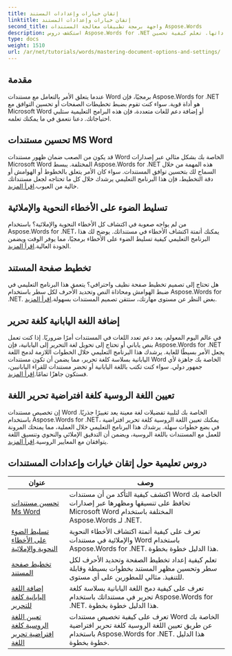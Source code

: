 ```yaml
---
title: إتقان خيارات وإعدادات المستند
linktitle: إتقان خيارات وإعدادات المستند
second_title: واجهة برمجة تطبيقات معالجة المستندات Aspose.Words
description: استكشف دروس Aspose.Words for .NET لإتقان خيارات المستندات وإعداداتها. تعلم كيفية تحسين Word، والتحقق من القواعد النحوية، وتخطيطات الصفحات، وتحرير اللغات.
type: docs
weight: 1510
url: /ar/net/tutorials/words/mastering-document-options-and-settings/
---
```

## مقدمة

عندما يتعلق الأمر بالتعامل مع مستندات Word برمجيًا، فإن Aspose.Words for .NET هو أداة قوية. سواء كنت تقوم بضبط تخطيطات الصفحات أو تحسين التوافق مع Microsoft Word أو إضافة دعم للغات متعددة، فإن هذه البرامج التعليمية ستلبي احتياجاتك. دعنا نتعمق في ما يمكنك تعلمه.

## تحسين مستندات MS Word
 قد يكون من الصعب ضمان ظهور مستندات Word الخاصة بك بشكل مثالي عبر إصدارات Microsoft Word المختلفة. يبسط Aspose.Words for .NET هذه المهمة من خلال السماح لك بتحسين توافق المستندات. سواء كان الأمر يتعلق بالخطوط أو الهوامش أو دقة التخطيط، فإن هذا البرنامج التعليمي يرشدك خلال كل ما تحتاجه لجعل مستنداتك خالية من العيوب.[اقرأ المزيد](./optimize-for-ms-word-document/).

## تسليط الضوء على الأخطاء النحوية والإملائية
 من لم يواجه صعوبة في اكتشاف كل الأخطاء النحوية والإملائية؟ باستخدام Aspose.Words for .NET، يمكنك أتمتة اكتشاف الأخطاء في مستنداتك. يوضح لك هذا البرنامج التعليمي كيفية تسليط الضوء على الأخطاء برمجيًا، مما يوفر الوقت ويضمن الجودة العالية.[اقرأ المزيد](./highlight-grammatical-and-spelling-errors/).

## تخطيط صفحة المستند
هل تحتاج إلى تصميم تخطيط صفحة نظيف واحترافي؟ يتعمق هذا البرنامج التعليمي في ضبط الهوامش ومحاذاة النص وتحديد الأحرف لكل سطر باستخدام Aspose.Words for .NET. بغض النظر عن مستوى مهارتك، ستتقن تصميم المستندات بسهولة.[اقرأ المزيد](./document-page-layout/).

## إضافة اللغة اليابانية كلغة تحرير
 في عالم اليوم المعولم، يعد دعم تعدد اللغات في المستندات أمرًا ضروريًا. إذا كنت تعمل بنص ياباني أو تحتاج إلى تحويل لغة التحرير إلى اليابانية، فإن Aspose.Words for .NET يجعل الأمر بسيطًا للغاية. يرشدك هذا البرنامج التعليمي خلال الخطوات اللازمة لدمج اللغة اليابانية بسلاسة كلغة تحرير، مما يضمن أن تكون مستندات Word الخاصة بك جاهزة لأي جمهور دولي. سواء كنت تكتب باللغة اليابانية أو تحضر مستندات للقراء اليابانيين، فستكون جاهزًا تمامًا.[اقرأ المزيد](./adding-japanese-as-editing-languages/).

## تعيين اللغة الروسية كلغة افتراضية تحرير اللغة
إن تخصيص مستندات Word الخاصة بك لتلبية تفضيلات لغة معينة يعد تغييرًا جذريًا. باستخدام Aspose.Words for .NET، يمكنك تعيين اللغة الروسية كلغة تحرير افتراضية في بضع خطوات سهلة. يرشدك هذا البرنامج التعليمي خلال العملية، مما يمنحك المرونة للعمل مع المستندات باللغة الروسية، ويضمن أن التدقيق الإملائي والنحوي وتنسيق اللغة يتوافقان مع المعايير الروسية.[اقرأ المزيد](./set-russian-as-default-edit-language/).


 ## دروس تعليمية حول إتقان خيارات وإعدادات المستندات
| عنوان | وصف |
| --- | --- |
| [تحسين مستندات Ms Word](./optimize-for-ms-word-document/) | اكتشف كيفية التأكد من أن مستندات Word الخاصة بك تحافظ على تنسيقها ومظهرها عبر إصدارات Microsoft Word المختلفة باستخدام Aspose.Words لـ .NET. |
| [تسليط الضوء على الأخطاء النحوية والإملائية](./highlight-grammatical-and-spelling-errors/) | تعرف على كيفية أتمتة اكتشاف الأخطاء النحوية والإملائية في مستندات Word باستخدام Aspose.Words for .NET. هذا الدليل خطوة بخطوة. |
| [تخطيط صفحة المستند](./document-page-layout/) | تعلم كيفية إعداد تخطيط الصفحة وتحديد الأحرف لكل سطر وتحسين مظهر المستند بخطوات بسيطة وقابلة للتنفيذ. مثالي للمطورين على أي مستوى. |
| [إضافة اللغة اليابانية كلغة للتحرير](./adding-japanese-as-editing-languages/) | تعرف على كيفية دمج اللغة اليابانية بسلاسة كلغة تحرير في مستنداتك باستخدام Aspose.Words for .NET. هذا الدليل خطوة بخطوة. |
| [تعيين اللغة الروسية كلغة افتراضية تحرير اللغة](./set-russian-as-default-edit-language/) | تعرف على كيفية تخصيص مستندات Word الخاصة بك عن طريق تعيين اللغة الروسية كلغة تحرير افتراضية باستخدام Aspose.Words for .NET. هذا الدليل خطوة بخطوة. |